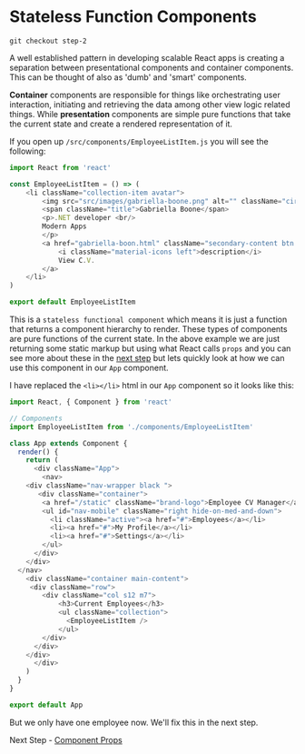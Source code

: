 # Stateless Function Components

```
git checkout step-2
```

A well established pattern in developing scalable React apps is creating a separation between presentational components and container components. This can be 
thought of also as 'dumb' and 'smart' components.

**Container** components are responsible for things like orchestrating user interaction, initiating and retrieving the data among other view logic related things. 
While **presentation** components are simple pure functions that take the current state and create a rendered representation of it.

If you open up `/src/components/EmployeeListItem.js` you will see the following:

``` javascript
import React from 'react'

const EmployeeListItem = () => (
    <li className="collection-item avatar">
        <img src="src/images/gabriella-boone.png" alt="" className="circle" />
        <span className="title">Gabriella Boone</span>
        <p>.NET developer <br/>
        Modern Apps
        </p>
        <a href="gabriella-boon.html" className="secondary-content btn black">
            <i className="material-icons left">description</i>
            View C.V.
        </a>
    </li>
)

export default EmployeeListItem
```

This is a `stateless functional component` which means it is just a function that returns a component hierarchy to render.
These types of components are pure functions of the current state. In the above example we are just returning some static
markup but using what React calls `props` and you can see more about these in the [next step]() but lets quickly 
look at how we can use this component in our `App` component.


I have replaced the `<li></li>` html in our `App` component so it looks like this:

``` javascript
import React, { Component } from 'react'

// Components
import EmployeeListItem from './components/EmployeeListItem'

class App extends Component {
  render() {
    return (
      <div className="App">
        <nav>
    <div className="nav-wrapper black ">
       <div className="container">
        <a href="/static" className="brand-logo">Employee CV Manager</a>
        <ul id="nav-mobile" className="right hide-on-med-and-down">
          <li className="active"><a href="#">Employees</a></li>
          <li><a href="#">My Profile</a></li>
          <li><a href="#">Settings</a></li>
        </ul>
      </div>
    </div>
  </nav>
    <div className="container main-content">      
     <div className="row">
        <div className="col s12 m7">
            <h3>Current Employees</h3>
            <ul className="collection">
              <EmployeeListItem />
            </ul>
        </div>
      </div>
    </div>
      </div>
    )
  }
}

export default App
```

But we only have one employee now. We'll fix this in the next step.

Next Step - [Component Props](05-Component-Props.md)